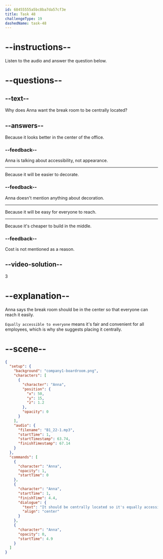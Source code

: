 ```yaml
---
id: 68455555a5bc8ba7da57cf3e
title: Task 48
challengeType: 19
dashedName: task-48
---
```


<!-- (Audio) Anna: It should be centrally located so it's equally accessible to everyone. -->

# --instructions--

Listen to the audio and answer the question below.

# --questions--

## --text--

Why does Anna want the break room to be centrally located?

## --answers--

Because it looks better in the center of the office.

### --feedback--

Anna is talking about accessibility, not appearance.

---

Because it will be easier to decorate.

### --feedback--

Anna doesn't mention anything about decoration.

---

Because it will be easy for everyone to reach.

---

Because it's cheaper to build in the middle.

### --feedback--

Cost is not mentioned as a reason.

## --video-solution--

3

# --explanation--

Anna says the break room should be in the center so that everyone can reach it easily.

`Equally accessible to everyone` means it's fair and convenient for all employees, which is why she suggests placing it centrally.

# --scene--

```json
{
  "setup": {
    "background": "company1-boardroom.png",
    "characters": [
      {
        "character": "Anna",
        "position": {
          "x": 50,
          "y": 15,
          "z": 1.2
        },
        "opacity": 0
      }
    ],
    "audio": {
      "filename": "B1_22-1.mp3",
      "startTime": 1,
      "startTimestamp": 63.74,
      "finishTimestamp": 67.14
    }
  },
  "commands": [
    {
      "character": "Anna",
      "opacity": 1,
      "startTime": 0
    },
    {
      "character": "Anna",
      "startTime": 1,
      "finishTime": 4.4,
      "dialogue": {
        "text": "It should be centrally located so it's equally accessible to everyone.",
        "align": "center"
      }
    },
    {
      "character": "Anna",
      "opacity": 0,
      "startTime": 4.9
    }
  ]
}
```
